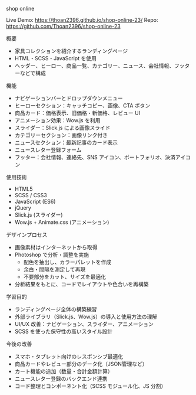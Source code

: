shop online

Live Demo: https://thoan2396.github.io/shop-online-23/ 
Repo: https://github.com/Thoan2396/shop-online-23

 概要
- 家具コレクションを紹介するランディングページ  
- HTML・SCSS・JavaScript を使用  
- ヘッダー、ヒーロー、商品一覧、カテゴリー、ニュース、会社情報、フッターなどで構成  

 機能
- ナビゲーションバーとドロップダウンメニュー  
- ヒーローセクション：キャッチコピー、画像、CTA ボタン  
- 商品カード：価格表示、旧価格・新価格、レビュー UI  
- アニメーション効果：Wow.js を利用  
- スライダー：Slick.js による画像スライド  
- カテゴリーセクション：画像リンク付き  
- ニュースセクション：最新記事のカード表示  
- ニュースレター登録フォーム  
- フッター：会社情報、連絡先、SNS アイコン、ポートフォリオ、決済アイコン  

 使用技術
- HTML5  
- SCSS / CSS3  
- JavaScript (ES6)  
- jQuery  
- Slick.js (スライダー)  
- Wow.js + Animate.css (アニメーション)  

 デザインプロセス
- 画像素材はインターネットから取得  
- Photoshop で分析・調整を実施  
  - 配色を抽出し、カラーパレットを作成  
  - 余白・間隔を測定して再現  
  - 不要部分をカット、サイズを最適化  
- 分析結果をもとに、コードでレイアウトや色合いを再構築  

 学習目的
- ランディングページ全体の構築練習  
- 外部ライブラリ（Slick.js、Wow.js）の導入と使用方法の理解  
- UI/UX 改善：ナビゲーション、スライダー、アニメーション  
- SCSS を使った保守性の高いスタイル設計  

今後の改善
- スマホ・タブレット向けのレスポンシブ最適化  
- 商品カードやレビュー部分のデータ化（JSON管理など）  
- カート機能の追加（数量・合計金額計算）  
- ニュースレター登録のバックエンド連携  
- コード整理とコンポーネント化（SCSS モジュール化、JS 分割）  

